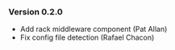 ### Version 0.2.0

* Add rack middleware component (Pat Allan)
* Fix config file detection (Rafael Chacon)